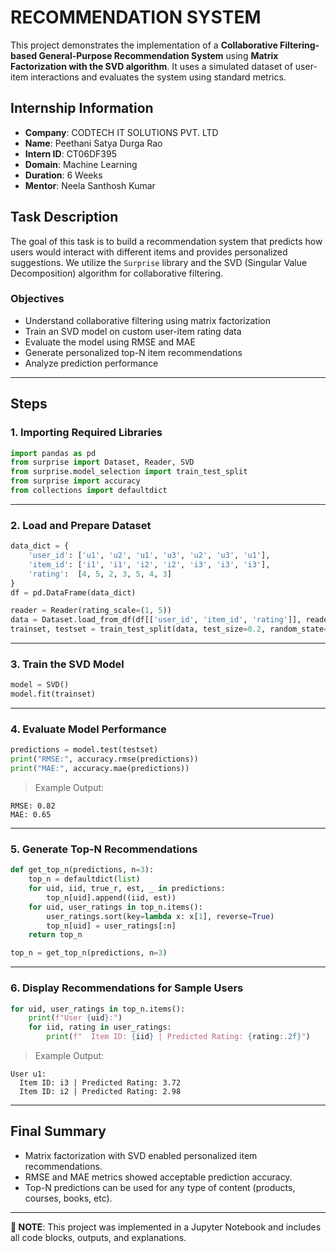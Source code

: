 
# RECOMMENDATION SYSTEM

This project demonstrates the implementation of a **Collaborative Filtering-based General-Purpose Recommendation System** using **Matrix Factorization with the SVD algorithm**. It uses a simulated dataset of user-item interactions and evaluates the system using standard metrics.

## Internship Information

- **Company**: CODTECH IT SOLUTIONS PVT. LTD  
- **Name**: Peethani Satya Durga Rao  
- **Intern ID**: CT06DF395  
- **Domain**: Machine Learning  
- **Duration**: 6 Weeks  
- **Mentor**: Neela Santhosh Kumar  

## Task Description

The goal of this task is to build a recommendation system that predicts how users would interact with different items and provides personalized suggestions. We utilize the `Surprise` library and the SVD (Singular Value Decomposition) algorithm for collaborative filtering.

### Objectives

- Understand collaborative filtering using matrix factorization  
- Train an SVD model on custom user-item rating data  
- Evaluate the model using RMSE and MAE  
- Generate personalized top-N item recommendations  
- Analyze prediction performance  

---

## Steps

### 1. Importing Required Libraries

```python
import pandas as pd
from surprise import Dataset, Reader, SVD
from surprise.model_selection import train_test_split
from surprise import accuracy
from collections import defaultdict
```

---

### 2. Load and Prepare Dataset

```python
data_dict = {
    'user_id': ['u1', 'u2', 'u1', 'u3', 'u2', 'u3', 'u1'],
    'item_id': ['i1', 'i1', 'i2', 'i2', 'i3', 'i3', 'i3'],
    'rating':  [4, 5, 2, 3, 5, 4, 3]
}
df = pd.DataFrame(data_dict)

reader = Reader(rating_scale=(1, 5))
data = Dataset.load_from_df(df[['user_id', 'item_id', 'rating']], reader)
trainset, testset = train_test_split(data, test_size=0.2, random_state=42)
```

---

### 3. Train the SVD Model

```python
model = SVD()
model.fit(trainset)
```

---

### 4. Evaluate Model Performance

```python
predictions = model.test(testset)
print("RMSE:", accuracy.rmse(predictions))
print("MAE:", accuracy.mae(predictions))
```

> Example Output:

```
RMSE: 0.82
MAE: 0.65
```

---

### 5. Generate Top-N Recommendations

```python
def get_top_n(predictions, n=3):
    top_n = defaultdict(list)
    for uid, iid, true_r, est, _ in predictions:
        top_n[uid].append((iid, est))
    for uid, user_ratings in top_n.items():
        user_ratings.sort(key=lambda x: x[1], reverse=True)
        top_n[uid] = user_ratings[:n]
    return top_n

top_n = get_top_n(predictions, n=3)
```

---

### 6. Display Recommendations for Sample Users

```python
for uid, user_ratings in top_n.items():
    print(f"User {uid}:")
    for iid, rating in user_ratings:
        print(f"  Item ID: {iid} | Predicted Rating: {rating:.2f}")
```

> Example Output:

```
User u1:
  Item ID: i3 | Predicted Rating: 3.72
  Item ID: i2 | Predicted Rating: 2.98
```

---

## Final Summary

* Matrix factorization with SVD enabled personalized item recommendations.  
* RMSE and MAE metrics showed acceptable prediction accuracy.  
* Top-N predictions can be used for any type of content (products, courses, books, etc).  

---

**📁 NOTE**: This project was implemented in a Jupyter Notebook and includes all code blocks, outputs, and explanations.

